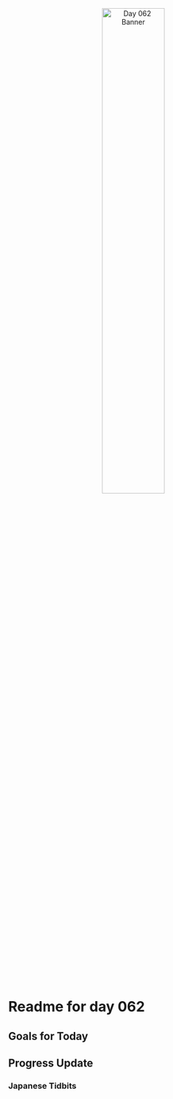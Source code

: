 <div align="center">
 <img src="../Images/image_062.jpg" alt="Day 062 Banner" width="50%">
</div>

# Readme for day 062

## Goals for Today

## Progress Update

### Japanese Tidbits

